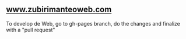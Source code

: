 ## www.zubirimanteoweb.com

To develop de Web, go to gh-pages branch, do the changes and finalize with a "pull request" 
